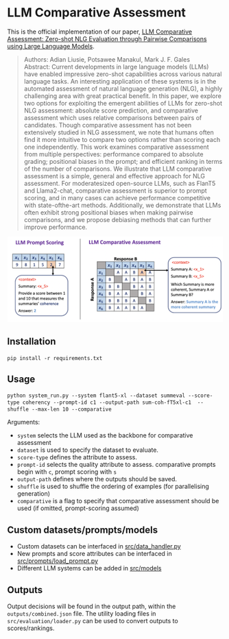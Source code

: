 # LLM Comparative Assessment

This is the official implementation of our paper, [LLM Comparative Assessment: Zero-shot NLG Evaluation through
Pairwise Comparisons using Large Language Models](https://arxiv.org/pdf/2307.07889.pdf). 


> Authors: Adian Liusie, Potsawee Manakul, Mark J. F. Gales \
> Abstract: 
Current developments in large language models (LLMs) have enabled impressive zero-shot capabilities across various natural language tasks. An interesting application of these systems is in the automated assessment of natural language generation (NLG), a highly challenging area with great practical benefit. In this paper, we explore two options for exploiting the emergent abilities of LLMs for zero-shot NLG assessment: absolute score prediction, and comparative assessment which uses relative comparisons between pairs of candidates. Though comparative assessment has not been extensively studied in NLG assessment, we note that humans often find it more intuitive to compare two options rather than scoring each one independently. This work examines comparative assessment from multiple perspectives: performance compared to absolute grading; positional biases in the prompt; and efficient ranking in terms of the number of comparisons. We illustrate that LLM comparative assessment is a simple, general and effective approach for NLG assessment. For moderatesized open-source LLMs, such as FlanT5 and Llama2-chat, comparative assessment is superior to prompt scoring, and in many cases can achieve performance competitive with state-ofthe-art methods. Additionally, we demonstrate that LLMs often exhibit strong positional biases when making pairwise comparisons, and we propose debiasing methods that can further improve performance.

![alt text](https://github.com/adianliusie/comparative-assessment/blob/main/diagram.png?raw=true)

## Installation
```
pip install -r requirements.txt
```

## Usage
```
python system_run.py --system flant5-xl --dataset summeval --score-type coherency --prompt-id c1 --output-path sum-coh-fT5xl-c1  --shuffle --max-len 10 --comparative
```
Arguments:
- `system` selects the LLM used as the backbone for comparative assessment 
- `dataset` is used to specify the dataset to evaluate. 
- `score-type` defines the attribute to assess. 
- `prompt-id` selects the quality attribute to assess. comparative prompts begin with `c`, prompt scoring with `s`
- `output-path` defines where the outputs should be saved. 
- `shuffle` is used to shuffle the ordering of examples (for parallelising generation) 
- `comparative` is a flag to specify that comparative assessment should be used (if omitted, prompt-scoring assumed)

## Custom datasets/prompts/models
- Custom datasets can be interfaced in [src/data_handler.py](src/data_handler.py) 
- New prompts and score attributes can be interfaced in [src/prompts/load_prompt.py](src/prompts/load_prompt.py) 
- Different LLM systems can be added in [src/models](src/models)

## Outputs
Output decisions will be found in the output path, within the `outputs/combined.json` file. The utility loading files in `src/evaluation/loader.py` can be used to convert outputs to scores/rankings.


